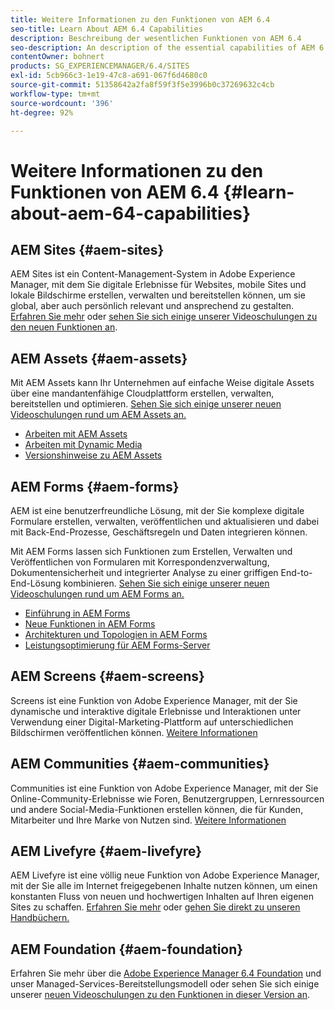 ```yaml
---
title: Weitere Informationen zu den Funktionen von AEM 6.4
seo-title: Learn About AEM 6.4 Capabilities
description: Beschreibung der wesentlichen Funktionen von AEM 6.4
seo-description: An description of the essential capabilities of AEM 6.4
contentOwner: bohnert
products: SG_EXPERIENCEMANAGER/6.4/SITES
exl-id: 5cb966c3-1e19-47c8-a691-067f6d4680c0
source-git-commit: 51358642a2fa8f59f3f5e3996b0c37269632c4cb
workflow-type: tm+mt
source-wordcount: '396'
ht-degree: 92%

---
```


# Weitere Informationen zu den Funktionen von AEM 6.4 {#learn-about-aem-64-capabilities}

## AEM Sites {#aem-sites}

AEM Sites ist ein Content-Management-System in Adobe Experience Manager, mit dem Sie digitale Erlebnisse für Websites, mobile Sites und lokale Bildschirme erstellen, verwalten und bereitstellen können, um sie global, aber auch persönlich relevant und ansprechend zu gestalten. [Erfahren Sie mehr](https://business.adobe.com/products/experience-manager/sites/web-content-management.html) oder [sehen Sie sich einige unserer Videoschulungen zu den neuen Funktionen an](https://experienceleague.adobe.com/docs/experience-manager-learn/sites/overview.html).

## AEM Assets {#aem-assets}

Mit AEM Assets kann Ihr Unternehmen auf einfache Weise digitale Assets über eine mandantenfähige Cloudplattform erstellen, verwalten, bereitstellen und optimieren. [Sehen Sie sich einige unserer neuen Videoschulungen rund um AEM Assets an.](https://experienceleague.adobe.com/docs/experience-manager-learn/assets/overview.html?lang=de)

* [Arbeiten mit AEM Assets](/help/assets/managing-assets-touch-ui.md)
* [Arbeiten mit Dynamic Media](/help/assets/dynamic-media.md)
* [Versionshinweise zu AEM Assets](/help/release-notes/assets.md)

## AEM Forms {#aem-forms}

AEM ist eine benutzerfreundliche Lösung, mit der Sie komplexe digitale Formulare erstellen, verwalten, veröffentlichen und aktualisieren und dabei mit Back-End-Prozesse, Geschäftsregeln und Daten integrieren können.

Mit AEM Forms lassen sich Funktionen zum Erstellen, Verwalten und Veröffentlichen von Formularen mit Korrespondenzverwaltung, Dokumentensicherheit und integrierter Analyse zu einer griffigen End-to-End-Lösung kombinieren. [Sehen Sie sich einige unserer neuen Videoschulungen rund um AEM Forms an.](https://experienceleague.adobe.com/docs/experience-manager-learn/forms/overview.html)

* [Einführung in AEM Forms](/help/forms/using/introduction-aem-forms.md)
* [Neue Funktionen in AEM Forms](/help/forms/using/whats-new.md)
* [Architekturen und Topologien in AEM Forms](/help/forms/using/aem-forms-architecture-deployment.md)
* [Leistungsoptimierung für AEM Forms-Server](/help/forms/using/performance-tuning-aem-forms.md)

## AEM Screens {#aem-screens}

Screens ist eine Funktion von Adobe Experience Manager, mit der Sie dynamische und interaktive digitale Erlebnisse und Interaktionen unter Verwendung einer Digital-Marketing-Plattform auf unterschiedlichen Bildschirmen veröffentlichen können.  [Weitere Informationen](https://experienceleague.adobe.com/docs/experience-manager-screens/user-guide/aem-screens-introduction.html?lang=de)

## AEM Communities {#aem-communities}

Communities ist eine Funktion von Adobe Experience Manager, mit der Sie Online-Community-Erlebnisse wie Foren, Benutzergruppen, Lernressourcen und andere Social-Media-Funktionen erstellen können, die für Kunden, Mitarbeiter und Ihre Marke von Nutzen sind. [Weitere Informationen](https://business.adobe.com/products/experience-manager/sites/aem-sites.html)

## AEM Livefyre {#aem-livefyre}

AEM Livefyre ist eine völlig neue Funktion von Adobe Experience Manager, mit der Sie alle im Internet freigegebenen Inhalte nutzen können, um einen konstanten Fluss von neuen und hochwertigen Inhalten auf Ihren eigenen Sites zu schaffen. [Erfahren Sie mehr](https://business.adobe.com/products/experience-manager/sites/aem-sites.html) oder [gehen Sie direkt zu unseren Handbüchern.](https://experienceleague.adobe.com/docs/livefyre/implementation/home.html)

## AEM Foundation {#aem-foundation}

Erfahren Sie mehr über die [Adobe Experience Manager 6.4 Foundation](/help/sites-deploying/home.md) und unser Managed-Services-Bereitstellungsmodell oder sehen Sie sich einige unserer [neuen Videoschulungen zu den Funktionen in dieser Version an](https://experienceleague.adobe.com/docs/experience-manager-learn/sites/overview.html).
